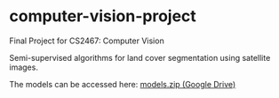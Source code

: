 # computer-vision-project
Final Project for CS2467: Computer Vision

Semi-supervised algorithms for land cover segmentation using satellite images.

The models can be accessed here: [models.zip (Google Drive)](https://drive.google.com/file/d/16L4VGJWv-5_g48AdDHz7LkgHHZYQakzW/view?usp=sharing)
